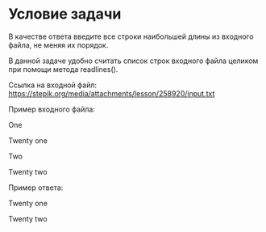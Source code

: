 # Условие задачи

В качестве ответа введите все строки наибольшей длины из входного файла, не меняя их порядок.

В данной задаче удобно считать список строк входного файла целиком при помощи метода readlines().

Ссылка на входной файл: https://stepik.org/media/attachments/lesson/258920/input.txt

Пример входного файла:

One

Twenty one

Two

Twenty two

Пример ответа:

Twenty one

Twenty two
